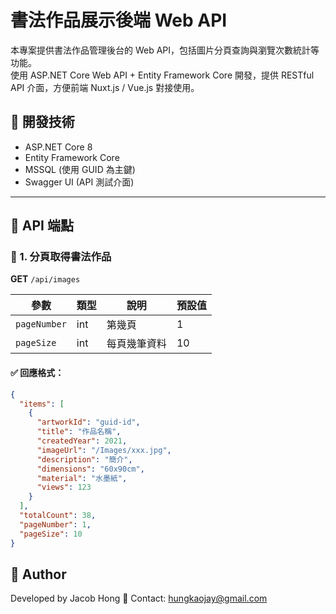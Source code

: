 # 書法作品展示後端 Web API

本專案提供書法作品管理後台的 Web API，包括圖片分頁查詢與瀏覽次數統計等功能。  
使用 ASP.NET Core Web API + Entity Framework Core 開發，提供 RESTful API 介面，方便前端 Nuxt.js / Vue.js 對接使用。

## 🔧 開發技術

- ASP.NET Core 8
- Entity Framework Core
- MSSQL (使用 GUID 為主鍵)
- Swagger UI (API 測試介面)

---

## 🚀 API 端點

### 📄 1. 分頁取得書法作品

**GET** `/api/images`

| 參數        | 類型 | 說明         | 預設值 |
|-------------|------|--------------|--------|
| `pageNumber` | int  | 第幾頁       | 1      |
| `pageSize`   | int  | 每頁幾筆資料 | 10     |

#### ✅ 回應格式：

```json
{
  "items": [
    {
      "artworkId": "guid-id",
      "title": "作品名稱",
      "createdYear": 2021,
      "imageUrl": "/Images/xxx.jpg",
      "description": "簡介",
      "dimensions": "60x90cm",
      "material": "水墨紙",
      "views": 123
    }
  ],
  "totalCount": 38,
  "pageNumber": 1,
  "pageSize": 10
}
```

## 👤 Author
Developed by Jacob Hong
📧 Contact: hungkaojay@gmail.com
